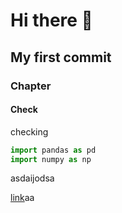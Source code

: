 # Hi there 👋

## My first commit

### Chapter

#### Check

checking

```python
import pandas as pd
import numpy as np
```
asdaijodsa

[link](https://github.com/luancvieira/luancvieira)aa